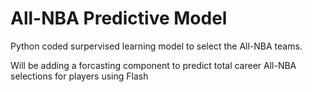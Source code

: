 # All-NBA Predictive Model  

Python coded surpervised learning model to select the All-NBA teams.

Will be adding a forcasting component to predict total career All-NBA selections for players using Flash
